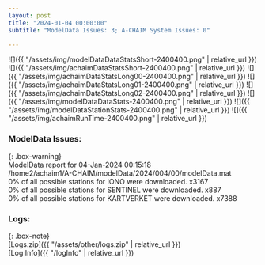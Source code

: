 ```yaml
---
layout: post
title: "2024-01-04 00:00:00"
subtitle: "ModelData Issues: 3; A-CHAIM System Issues: 0"

---
```


![]({{ "/assets/img/modelDataDataStatsShort-2400400.png" | relative_url }})
![]({{ "/assets/img/achaimDataStatsShort-2400400.png" | relative_url }})
![]({{ "/assets/img/achaimDataStatsLong00-2400400.png" | relative_url }})
![]({{ "/assets/img/achaimDataStatsLong01-2400400.png" | relative_url }})
![]({{ "/assets/img/achaimDataStatsLong02-2400400.png" | relative_url }})
![]({{ "/assets/img/modelDataDataStats-2400400.png" | relative_url }})
![]({{ "/assets/img/modelDataStationStats-2400400.png" | relative_url }})
![]({{ "/assets/img/achaimRunTime-2400400.png" | relative_url }})


### ModelData Issues:  
  
{: .box-warning}  
 ModelData report for 04-Jan-2024 00:15:18   
 /home2/achaim1/A-CHAIM/modelData/2024/004/00/modelData.mat   
 0% of all possible stations for IONO were downloaded. x3167   
 0% of all possible stations for SENTINEL were downloaded. x887   
 0% of all possible stations for KARTVERKET were downloaded. x7388   
  


### Logs:  
  
{: .box-note}  
[Logs.zip]({{ "/assets/other/logs.zip" | relative_url }})  
[Log Info]({{ "/logInfo" | relative_url }})  
